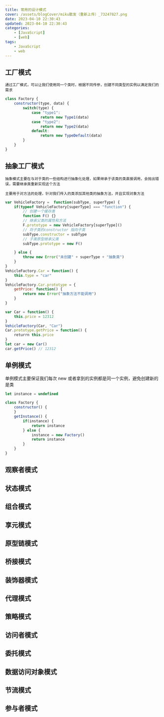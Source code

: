 ```yaml
---
title: 常用的设计模式
cover: /assets/blogCover/miku散发（重新上传）_73247827.png
date: 2023-04-10 22:30:43
updated: 2023-04-10 22:30:43
categories:
    - [JavaScript]
    - [web]
tags:
    - JavaScript
    - web
---
```



## 工厂模式

    通过工厂模式，可以让我们使用同一个类时，根据不同传参，创建不同类型的实例以满足我们的需求
~~~js
class Factory {
    constructor(type, data) {
        switch(type) {
            case "type1":
                return new Type1(data)
            case "type2":
                return new Type2(data)
            default:
                return new TypeDefault(data)
        }
    }
}
~~~
## 抽象工厂模式

    抽象模式主要在与对于类的一些结构进行抽象化处理，如果继承于该类的类直接调用，会抛出错误，需要继承类重新实现这个方法

    主要用于对方法的处理，针对我们传入的类添加其他类的抽象方法，并且实现对象方法
~~~js
var VehicleFactory =  function(subType, superType) {
    if(typeof VehicleFactory[superType] === "function") {
        // 创建一个缓存类
        function F() {}
        // 继承父类的属性和方法
        F.prototype = new VehicleFactory[superType]()
        // 将子类的constructor 指向子类
        subType.constructor = subType
        // 子类原型继承父类
        subType.prototype = new F()

    } else {
        throw new Error("未创建" + superType + "抽象类")
    }
}
VehicleFactory.Car = function() {
    this.type = "car"
}
VehicleFactory.Car.prototype = {
    getPrice: function() {
        return new Error("抽象方法不能调用")
    }
}

var Car = function() {
    this.price = 12312
}
VehicleFactory(Car, "Car")
Car.prototype.getPrice = function() {
    returrn this.price
}
let car = new Car()
car.getPrice() // 12312
~~~
## 单例模式

单例模式主要保证我们每次 new 或者拿到的实例都是同一个实例，避免创建新的是类

~~~js
let instance = undefined

class Factory {
    constructor() {
    }
    getInstance() {
        if(instance) {
            return instance
        } else {
            instance = new Factory()
            return instance
        }
    }
}
~~~

## 观察者模式
## 状态模式
## 组合模式
## 享元模式
## 原型链模式
## 桥接模式
## 装饰器模式
## 代理模式
## 策略模式
## 访问者模式
## 委托模式
## 数据访问对象模式
## 节流模式
## 参与者模式